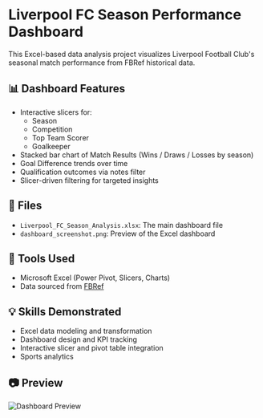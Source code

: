 # Liverpool FC Season Performance Dashboard

This Excel-based data analysis project visualizes Liverpool Football Club's seasonal match performance from FBRef historical data.

## 📊 Dashboard Features

- Interactive slicers for:
  - Season
  - Competition
  - Top Team Scorer
  - Goalkeeper
- Stacked bar chart of Match Results (Wins / Draws / Losses by season)
- Goal Difference trends over time
- Qualification outcomes via notes filter
- Slicer-driven filtering for targeted insights

## 📁 Files

- `Liverpool_FC_Season_Analysis.xlsx`: The main dashboard file
- `dashboard_screenshot.png`: Preview of the Excel dashboard

## 🧰 Tools Used

- Microsoft Excel (Power Pivot, Slicers, Charts)
- Data sourced from [FBRef](https://fbref.com/en/squads/822bd0ba/history/Liverpool-Stats-and-History)

## 💡 Skills Demonstrated

- Excel data modeling and transformation
- Dashboard design and KPI tracking
- Interactive slicer and pivot table integration
- Sports analytics

## 📷 Preview

![Dashboard Preview](dashboard_screenshot.png)
